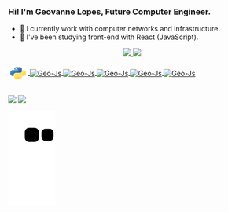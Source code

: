 ### Hi! I'm Geovanne Lopes, Future Computer Engineer. 



- 🔭 I currently work with computer networks and infrastructure.
- 🌱 I've been studying front-end with React (JavaScript).

<div align="center">
  <a href="https://github.com/Geovannelopes">
  <img height="180em" src="https://github-readme-stats.vercel.app/api?username=Geovannelopes&show_icons=true&theme=dark&include_all_commits=true&count_private=true"/>
  <img height="180em" src="https://github-readme-stats.vercel.app/api/top-langs/?username=Geovannelopes&layout=compact&langs_count=7&theme=dark"/>
</div>
  <div style="display: inline_block"><br>
  <img align="center" alt="Geo-Python" height="30" width="40" src="https://raw.githubusercontent.com/devicons/devicon/master/icons/python/python-original.svg">
  <img align="center" alt="Geo-Js" height="30" width="40" src="https://cdn.jsdelivr.net/gh/devicons/devicon/icons/c/c-original.svg" /> 
  <img align="center" alt="Geo-Js" height="30" width="40" src="https://cdn.jsdelivr.net/gh/devicons/devicon/icons/unity/unity-original.svg" />
  <img align="center" alt="Geo-Js" height="30" width="40" src="https://cdn.jsdelivr.net/gh/devicons/devicon/icons/java/java-original.svg" />
  <img align="center" alt="Geo-Js" height="30" width="40" src="https://cdn.jsdelivr.net/gh/devicons/devicon/icons/javascript/javascript-original.svg" />
  <img align="center" alt="Geo-Js" height="30" width="40" src="https://cdn.jsdelivr.net/gh/devicons/devicon@latest/icons/react/react-original.svg" />
            
 
            
          
</div>
  
 ##
  
  <div> 
  <a href = "mailto:geovanneblopes2@gmail.com"><img src="https://img.shields.io/badge/-Gmail-%23333?style=for-the-badge&logo=gmail&logoColor=white" target="_blank"></a>
  <a href="https://www.linkedin.com/in/geovanne-bueno-lopes-2b30a4185/" target="_blank"><img src="https://img.shields.io/badge/-LinkedIn-%230077B5?style=for-the-badge&logo=linkedin&logoColor=white" target="_blank"></a> 
 
  ![snake gif](https://github.com/Geovannelopes/Geovannelopes/blob/output/github-contribution-grid-snake.svg)
 
</div>
